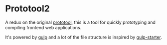 # Prototool2

A redux on the original [prototool](https://github.com/colonyamerican/prototool), this is a tool for quickly prototyping and compiling frontend web applications.

It's powered by [gulp](http://gulpjs.com/) and a lot of the file structure is inspired by [gulp-starter](https://github.com/greypants/gulp-starter).